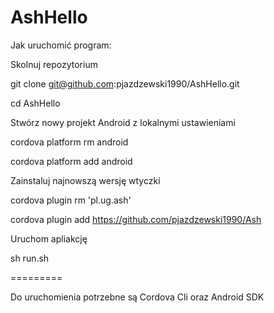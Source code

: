 AshHello
========

Jak uruchomić program:

Skolnuj repozytorium

git clone git@github.com:pjazdzewski1990/AshHello.git

cd AshHello

Stwórz nowy projekt Android z lokalnymi ustawieniami

cordova platform rm android

cordova platform add android

Zainstaluj najnowszą wersję wtyczki

cordova plugin rm 'pl.ug.ash'

cordova plugin add https://github.com/pjazdzewski1990/Ash

Uruchom apliakcję

sh run.sh

=========

Do uruchomienia potrzebne są Cordova Cli oraz Android SDK 
